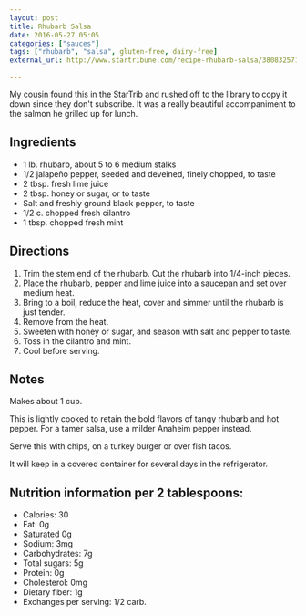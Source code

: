 ```yaml
---
layout: post
title: Rhubarb Salsa
date: 2016-05-27 05:05
categories: ["sauces"]
tags: ["rhubarb", "salsa", gluten-free, dairy-free]
external_url: http://www.startribune.com/recipe-rhubarb-salsa/380832571/

---
```


My cousin found this in the StarTrib and rushed off to the library to
copy it down since they don't subscribe. It was a really beautiful
accompaniment to the salmon he grilled up for lunch.

## Ingredients

* 1 lb. rhubarb, about 5 to 6 medium stalks
* 1/2 jalapeño pepper, seeded and deveined, finely chopped, to taste
* 2 tbsp. fresh lime juice
* 2 tbsp. honey or sugar, or to taste
* Salt and freshly ground black pepper, to taste
* 1/2 c. chopped fresh cilantro
* 1 tbsp. chopped fresh mint

## Directions

1. Trim the stem end of the rhubarb. Cut the rhubarb into 1/4-inch pieces.
2. Place the rhubarb, pepper and lime juice into a saucepan and set over medium heat.
3. Bring to a boil, reduce the heat, cover and simmer until the rhubarb is just tender.
4. Remove from the heat.
5. Sweeten with honey or sugar, and season with salt and pepper to taste.
6. Toss in the cilantro and mint.
7. Cool before serving.

## Notes

Makes about 1 cup.

This is lightly cooked to retain the bold flavors of tangy rhubarb and hot pepper. For a tamer salsa, use a milder Anaheim pepper instead.

Serve this with chips, on a turkey burger or over fish tacos.

It will keep in a covered container for several days in the refrigerator.

## Nutrition information per 2 tablespoons:

* Calories: 30
* Fat: 0g
* Saturated 0g
* Sodium: 3mg
* Carbohydrates: 7g
* Total sugars: 5g
* Protein: 0g
* Cholesterol: 0mg
* Dietary fiber: 1g
* Exchanges per serving: 1/2 carb.
